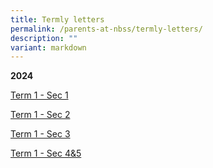 ```yaml
---
title: Termly letters
permalink: /parents-at-nbss/termly-letters/
description: ""
variant: markdown
---
```

**2024**


[Term 1 - Sec 1](/files/NBSS_Termly_Letter_2024_Term_1___Sec_1.pdf)

[Term 1 - Sec 2](/files/NBSS_Termly_Letter_2024_Term_1___Sec_2.pdf)

[Term 1 - Sec 3](/files/NBSS_Termly_Letter_2024_Term_1___Sec_3.pdf)

[Term 1 - Sec 4&5](/files/NBSS_Termly_Letter_2024_Term_1___Sec_4___5.pdf)
